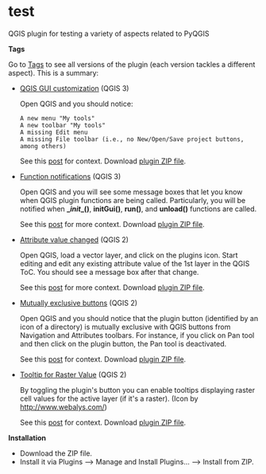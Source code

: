 # test
QGIS plugin for testing a variety of aspects related to PyQGIS

**Tags**

Go to [Tags](https://github.com/gacarrillor/test/tags) to see all versions of the plugin (each version tackles a different aspect). This is a summary:


* [QGIS GUI customization](https://github.com/gacarrillor/test/tree/qgis_gui_customization_v3) (QGIS 3)

  Open QGIS and you should notice:

      A new menu "My tools"
      A new toolbar "My tools"
      A missing Edit menu
      A missing File toolbar (i.e., no New/Open/Save project buttons, among others)

  See this [post](http://gis.stackexchange.com/a/132238/4972) for context.
  Download [plugin ZIP file](https://github.com/gacarrillor/test/archive/refs/tags/qgis_gui_customization_v3.zip).


* [Function notifications](https://github.com/gacarrillor/test/tree/function_notifications_v3) (QGIS 3)

  Open QGIS and you will see some message boxes that let you know when QGIS plugin functions are being called. Particularly, you will be notified when **\__init__()**, **initGui()**, **run()**, and **unload()** functions are called.

  See this [post](http://gis.stackexchange.com/a/132604/4972) for more context. 
  Download [plugin ZIP file](https://github.com/gacarrillor/test/archive/refs/tags/function_notifications_v3.zip).


* [Attribute value changed](https://github.com/gacarrillor/test/tree/attribute_value_changed) (QGIS 2)

  Open QGIS, load a vector layer, and click on the plugins icon.
  Start editing and edit any existing attribute value of the 1st layer in the QGIS ToC.
  You should see a message box after that change.

  See this [post](http://gis.stackexchange.com/a/132194/4972) for more context.
  Download [plugin ZIP file](https://github.com/gacarrillor/test/archive/refs/tags/attribute_value_changed.zip).


* [Mutually exclusive buttons](https://github.com/gacarrillor/test/tree/mutually_exclusive_buttons) (QGIS 2)

  Open QGIS and you should notice that the plugin button (identified by an icon of a directory) is mutually exclusive with QGIS buttons from Navigation and Attributes toolbars. For instance, if you click on Pan tool and then click on the plugin button, the Pan tool is deactivated.

  See this [post](http://gis.stackexchange.com/a/132389/4972) for context.
  Download [plugin ZIP file](https://github.com/gacarrillor/test/archive/refs/tags/mutually_exclusive_buttons.zip).


* [Tooltip for Raster Value](https://github.com/gacarrillor/test/tree/tooltip_raster_values) (QGIS 2)

  By toggling the plugin's button you can enable tooltips displaying raster cell values for the active layer (if it's a raster).
  (Icon by http://www.webalys.com/)

  See this [post](https://gis.stackexchange.com/a/245398/4972) for context.
  Download [plugin ZIP file](https://github.com/gacarrillor/test/archive/refs/tags/tooltip_raster_values.zip).


**Installation**

* Download the ZIP file.
* Install it via Plugins --> Manage and Install Plugins... --> Install from ZIP.
